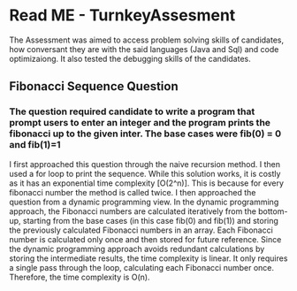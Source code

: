 # Read ME - TurnkeyAssesment

The Assessment was aimed to access problem solving skills of candidates, how conversant they are with the said languages (Java and Sql) and code optimizaiong.
It also tested the debugging skills of the candidates.

## Fibonacci Sequence Question
### The question required candidate to write a program that prompt users to enter an integer and the program prints the fibonacci up to the given inter. The base cases were fib(0) = 0 and fib(1)=1

I first approached this question through the naive recursion method. I then used a for loop to print the sequence. While this solution works, it is costly as it has an exponential time complexity [O(2^n)].
This is because for every fibonacci number the method is called twice.
I then approached the question from a dynamic programming view. In the dynamic programming approach, the Fibonacci numbers are calculated iteratively from the bottom-up, starting from the base cases (in this case fib(0) and fib(1)) and storing the previously calculated Fibonacci numbers in an array.
Each Fibonacci number is calculated only once and then stored for future reference. Since the dynamic programming approach avoids redundant calculations by storing the intermediate results, the time complexity is linear. It only requires a single pass through the loop, calculating each Fibonacci number once. Therefore, the time complexity is O(n).
